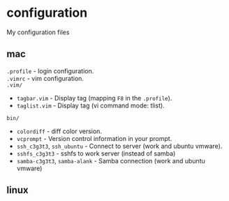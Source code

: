 configuration
=============

My configuration files


mac
---
`.profile` - login configuration.  
`.vimrc` - vim configuration.  
`.vim/`  
* `tagbar.vim` - Display tag (mapping `F8` in the `.profile`).
* `taglist.vim` - Display tag (vi command mode: tlist).  

`bin/`  
* `colordiff` - diff color version.
* `vcprompt` - Version control information in your prompt.
* `ssh_c3g3t3`, `ssh_ubuntu` - Connect to server (work and ubuntu vmware).
* `sshfs_c3g3t3` - sshfs to work server (instead of samba)
* `samba-c3g3t3`, `samba-alank` - Samba connection (work and ubuntu vmware)


linux
----
